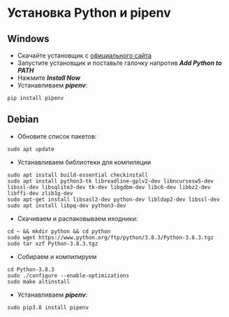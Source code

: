 # Установка Python и pipenv
## Windows
* Скачайте установщик с [официального сайта](https://www.python.org/downloads/)
* Запустите установщик и поставьте галочку напротив ***Add Python to PATH***
* Нажмите ***Install Now***
* Устанавливаем ***pipenv***:
```
pip install pipenv
```

## Debian
* Обновите список пакетов:
```
sudo apt update
```
* Устанавливаем библиотеки для компиляции
```
sudo apt install build-essential checkinstall
sudo apt install python3-tk libreadline-gplv2-dev libncursesw5-dev libssl-dev libsqlite3-dev tk-dev libgdbm-dev libc6-dev libbz2-dev libffi-dev zlib1g-dev
sudo apt-get install libsasl2-dev python-dev libldap2-dev libssl-dev
sudo apt install libpq-dev python3-dev
```
* Скачиваем и распаковываем иходники:
```
cd ~ && mkdir python && cd python
sudo wget https://www.python.org/ftp/python/3.8.3/Python-3.8.3.tgz
sudo tar xzf Python-3.8.3.tgz
```
* Собираем и компилируем
```
cd Python-3.8.3
sudo ./configure --enable-optimizations
sudo make altinstall
```
* Устанавливаем ***pipenv***:
```
sudo pip3.8 install pipenv
```